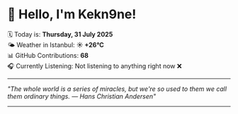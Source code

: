 # 👋 Hello, I'm Kekn9ne!

🗓️ Today is: **Thursday, 31 July 2025**  
🌤️ Weather in Istanbul: **☀️   +26°C**  
📊 GitHub Contributions: **68**  
🎧 Currently Listening: Not listening to anything right now ❌

---

_"The whole world is a series of miracles, but we're so used to them we call them ordinary things. — *Hans Christian Andersen*"_

---

